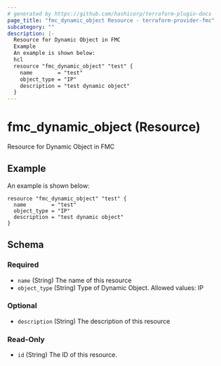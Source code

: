 ```yaml
---
# generated by https://github.com/hashicorp/terraform-plugin-docs
page_title: "fmc_dynamic_object Resource - terraform-provider-fmc"
subcategory: ""
description: |-
  Resource for Dynamic Object in FMC
  Example
  An example is shown below:
  hcl
  resource "fmc_dynamic_object" "test" {
    name        = "test"
    object_type = "IP"
    description = "test dynamic object"
  }
---
```


# fmc_dynamic_object (Resource)

Resource for Dynamic Object in FMC

## Example
An example is shown below: 
```hcl
resource "fmc_dynamic_object" "test" {
  name        = "test"
  object_type = "IP"
  description = "test dynamic object"
}
```



<!-- schema generated by tfplugindocs -->
## Schema

### Required

- `name` (String) The name of this resource
- `object_type` (String) Type of Dynamic Object. Allowed values: IP

### Optional

- `description` (String) The description of this resource

### Read-Only

- `id` (String) The ID of this resource.


